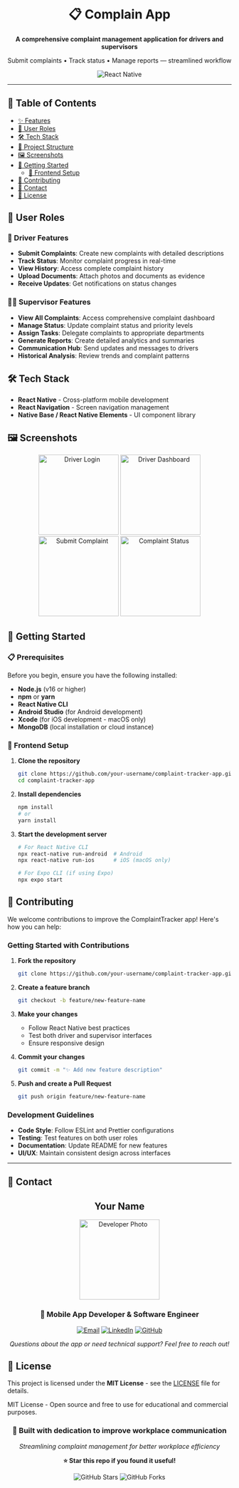 <h1 align="center">📋 Complain App </h1>

<p align="center">
  <strong>A comprehensive complaint management application for drivers and supervisors</strong>
</p>

<p align="center">
  Submit complaints • Track status • Manage reports — streamlined workflow
</p>

<p align="center">
  <img src="https://img.shields.io/badge/React_Native-20232A?style=for-the-badge&logo=react&logoColor=61DAFB" alt="React Native"/>
</p>

---

## 🧭 Table of Contents

- [✨ Features](#-features)
- [👥 User Roles](#-user-roles)
- [🛠️ Tech Stack](#️-tech-stack)
- [📂 Project Structure](#-project-structure)
- [🖼️ Screenshots](#️-screenshots)
- [🚀 Getting Started](#-getting-started)  
  - [📱 Frontend Setup](#-frontend-setup)
- [🤝 Contributing](#-contributing)
- [📧 Contact](#-contact)
- [📄 License](#-license)

## 👥 User Roles

### 🚗 Driver Features
- **Submit Complaints**: Create new complaints with detailed descriptions
- **Track Status**: Monitor complaint progress in real-time
- **View History**: Access complete complaint history
- **Upload Documents**: Attach photos and documents as evidence
- **Receive Updates**: Get notifications on status changes

### 👨‍💼 Supervisor Features
- **View All Complaints**: Access comprehensive complaint dashboard
- **Manage Status**: Update complaint status and priority levels
- **Assign Tasks**: Delegate complaints to appropriate departments
- **Generate Reports**: Create detailed analytics and summaries
- **Communication Hub**: Send updates and messages to drivers
- **Historical Analysis**: Review trends and complaint patterns

## 🛠️ Tech Stack

- **React Native** - Cross-platform mobile development
- **React Navigation** - Screen navigation management
- **Native Base / React Native Elements** - UI component library

## 🖼️ Screenshots

<div align="center">
  <p>
    <img src="./screen-shot/pic (1).png" width="180" alt="Driver Login"/>
    <img src="./screen-shot/pic (2).png" width="180" alt="Driver Dashboard"/>
    <img src="./screen-shot/pic (3).png" width="180" alt="Submit Complaint"/>
    <img src="./screen-shot/pic (4).png" width="180" alt="Complaint Status"/>
  </p>
  

</div>

## 🚀 Getting Started

### 📋 Prerequisites

Before you begin, ensure you have the following installed:

- **Node.js** (v16 or higher)
- **npm** or **yarn**
- **React Native CLI**
- **Android Studio** (for Android development)
- **Xcode** (for iOS development - macOS only)
- **MongoDB** (local installation or cloud instance)

### 📱 Frontend Setup

1. **Clone the repository**
   ```bash
   git clone https://github.com/your-username/complaint-tracker-app.git
   cd complaint-tracker-app
   ```

2. **Install dependencies**
   ```bash
   npm install
   # or
   yarn install
   ```

3. **Start the development server**
   ```bash
   # For React Native CLI
   npx react-native run-android  # Android
   npx react-native run-ios      # iOS (macOS only)
   
   # For Expo CLI (if using Expo)
   npx expo start
   ```

## 🤝 Contributing

We welcome contributions to improve the ComplaintTracker app! Here's how you can help:

### Getting Started with Contributions

1. **Fork the repository**
   ```bash
   git clone https://github.com/your-username/complaint-tracker-app.git
   ```

2. **Create a feature branch**
   ```bash
   git checkout -b feature/new-feature-name
   ```

3. **Make your changes**
   - Follow React Native best practices
   - Test both driver and supervisor interfaces
   - Ensure responsive design

4. **Commit your changes**
   ```bash
   git commit -m "✨ Add new feature description"
   ```

5. **Push and create a Pull Request**
   ```bash
   git push origin feature/new-feature-name
   ```

### Development Guidelines

- **Code Style**: Follow ESLint and Prettier configurations
- **Testing**: Test features on both user roles
- **Documentation**: Update README for new features
- **UI/UX**: Maintain consistent design across interfaces

---

## 📧 Contact

<div align="center">

<h2 align="center"><strong>Your Name</strong></h2>

<p align="center">
  <img src="./App_pictures/developer.jpg" width="180" alt="Developer Photo"/>
</p>

<h3 align="center">🚀 Mobile App Developer & Software Engineer</h3>

[![Email](https://img.shields.io/badge/Email-your.email@gmail.com-red?style=for-the-badge&logo=gmail)](mailto:your.email@gmail.com)
[![LinkedIn](https://img.shields.io/badge/LinkedIn-Your%20Name-blue?style=for-the-badge&logo=linkedin)](https://www.linkedin.com/in/your-profile/)
[![GitHub](https://img.shields.io/badge/GitHub-your--username-black?style=for-the-badge&logo=github)](https://github.com/your-username)


*Questions about the app or need technical support? Feel free to reach out!*

</div>

## 📄 License

This project is licensed under the **MIT License** - see the [LICENSE](LICENSE) file for details.

MIT License - Open source and free to use for educational and commercial purposes.


<div align="center">
  <h3>💙 Built with dedication to improve workplace communication</h3>
  <p><em>Streamlining complaint management for better workplace efficiency</em></p>
  
  <p>
    <strong>⭐ Star this repo if you found it useful!</strong>
  </p>
  
  <p>
    <img src="https://img.shields.io/github/stars/your-username/complaint-tracker-app?style=social" alt="GitHub Stars"/>
    <img src="https://img.shields.io/github/forks/your-username/complaint-tracker-app?style=social" alt="GitHub Forks"/>
  </p>
</div>
